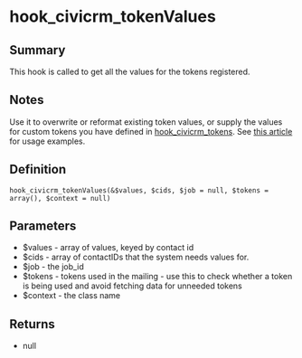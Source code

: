 # hook_civicrm_tokenValues

## Summary

This hook is called to get all the values for the tokens registered.

## Notes

Use it to overwrite or reformat existing token values, or supply the values
for custom tokens you have defined in
[hook_civicrm_tokens](/hooks/hook_civicrm_tokens.md). See [this
article](https://civicrm.org/blog/colemanw/create-your-own-tokens-for-fun-and-profit) for
usage examples.

## Definition

    hook_civicrm_tokenValues(&$values, $cids, $job = null, $tokens = array(), $context = null)

## Parameters

-   $values - array of values, keyed by contact id
-   $cids - array of contactIDs that the system needs values for.
-   $job - the job_id
-   $tokens - tokens used in the mailing - use this to check whether a
    token is being used and avoid fetching data for unneeded tokens
-   $context - the class name

## Returns

-   null